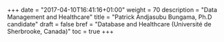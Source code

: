 +++
date = "2017-04-10T16:41:16+01:00"
weight = 70
description = "Data Management and Healthcare"
title = "Patrick Andjasubu Bungama, Ph.D candidate"
draft = false
bref =  "Database and Healthcare (Université de Sherbrooke, Canada)"
toc = true
+++
